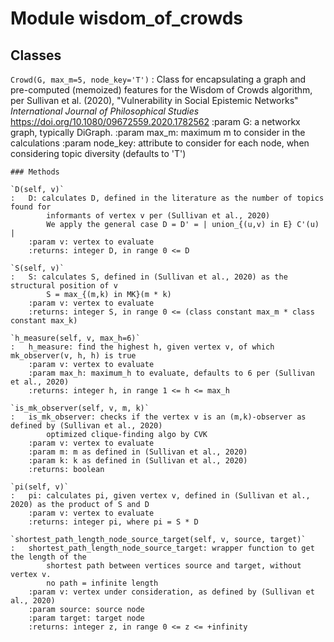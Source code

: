 Module wisdom_of_crowds
=======================

Classes
-------

`Crowd(G, max_m=5, node_key='T')`
:   Class for encapsulating a graph and pre-computed (memoized) features for the 
    Wisdom of Crowds algorithm, per Sullivan et al. (2020),
    "Vulnerability in Social Epistemic Networks" *International Journal of Philosophical Studies* 
    https://doi.org/10.1080/09672559.2020.1782562
    :param G: a networkx graph, typically DiGraph.
    :param max_m: maximum m to consider in the calculations
    :param node_key: attribute to consider for each node, when considering topic diversity (defaults to 'T')

    ### Methods

    `D(self, v)`
    :   D: calculates D, defined in the literature as the number of topics found for
            informants of vertex v per (Sullivan et al., 2020)
            We apply the general case D = D' = | union_{(u,v) in E} C'(u) |
        :param v: vertex to evaluate
        :returns: integer D, in range 0 <= D

    `S(self, v)`
    :   S: calculates S, defined in (Sullivan et al., 2020) as the structural position of v
            S = max_{(m,k) in MK}(m * k)
        :param v: vertex to evaluate
        :returns: integer S, in range 0 <= (class constant max_m * class constant max_k)

    `h_measure(self, v, max_h=6)`
    :   h_measure: find the highest h, given vertex v, of which mk_observer(v, h, h) is true
        :param v: vertex to evaluate
        :param max_h: maximum_h to evaluate, defaults to 6 per (Sullivan et al., 2020)
        :returns: integer h, in range 1 <= h <= max_h

    `is_mk_observer(self, v, m, k)`
    :   is_mk_observer: checks if the vertex v is an (m,k)-observer as defined by (Sullivan et al., 2020)
            optimized clique-finding algo by CVK
        :param v: vertex to evaluate
        :param m: m as defined in (Sullivan et al., 2020)
        :param k: k as defined in (Sullivan et al., 2020)
        :returns: boolean

    `pi(self, v)`
    :   pi: calculates pi, given vertex v, defined in (Sullivan et al., 2020) as the product of S and D
        :param v: vertex to evaluate
        :returns: integer pi, where pi = S * D

    `shortest_path_length_node_source_target(self, v, source, target)`
    :   shortest_path_length_node_source_target: wrapper function to get the length of the
            shortest path between vertices source and target, without vertex v. 
            no path = infinite length
        :param v: vertex under consideration, as defined by (Sullivan et al., 2020)
        :param source: source node
        :param target: target node
        :returns: integer z, in range 0 <= z <= +infinity
